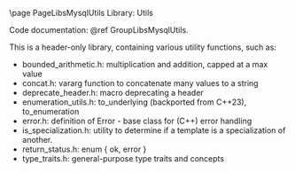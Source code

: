 \page PageLibsMysqlUtils Library: Utils

<!---
Copyright (c) 2023, 2025, Oracle and/or its affiliates.
//
This program is free software; you can redistribute it and/or modify
it under the terms of the GNU General Public License, version 2.0,
as published by the Free Software Foundation.
//
This program is designed to work with certain software (including
but not limited to OpenSSL) that is licensed under separate terms, as
designated in a particular file or component or in included license
documentation. The authors of MySQL hereby grant you an additional
permission to link the program and your derivative works with the
separately licensed software that they have either included with
the program or referenced in the documentation.
//
This program is distributed in the hope that it will be useful, but
WITHOUT ANY WARRANTY; without even the implied warranty of
MERCHANTABILITY or FITNESS FOR A PARTICULAR PURPOSE. See
the GNU General Public License, version 2.0, for more details.
//
You should have received a copy of the GNU General Public License
along with this program; if not, write to the Free Software Foundation, Inc.,
51 Franklin St, Fifth Floor, Boston, MA 02110-1301 USA
-->


<!--
MySQL Library: Utils
====================
-->

Code documentation: @ref GroupLibsMysqlUtils.

This is a header-only library, containing various utility functions, such as:

- bounded_arithmetic.h: multiplication and addition, capped at a max value
- concat.h: vararg function to concatenate many values to a string
- deprecate_header.h: macro deprecating a header
- enumeration_utils.h: to_underlying (backported from C++23), to_enumeration
- error.h: definition of Error - base class for (C++) error handling
- is_specialization.h: utility to determine if a template is a specialization
  of another.
- return_status.h: enum { ok, error }
- type_traits.h: general-purpose type traits and concepts
